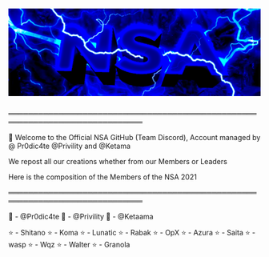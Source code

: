 # ![#teamnsa](https://github.com/TeamNSA/TeamNSA/blob/main/banner.png)

═════════════════════════════════════════════════════════════════════════════

👋 Welcome to the Official NSA GitHub (Team Discord), Account managed by @ Pr0dic4te @Privility and @Ketama

We repost all our creations whether from our Members or Leaders

Here is the composition of the Members of the NSA 2021

═════════════════════════════════════════════════════════════════════════════

👑 - @Pr0dic4te
👑 - @Privility
👑 - @Ketaama

⭐ - Shitano
⭐ - Koma
⭐ - Lunatic
⭐ - Rabak
⭐ - OpX
⭐ - Azura
⭐ - Saita
⭐ - wasp
⭐ - Wqz
⭐ - Walter
⭐ - Granola
